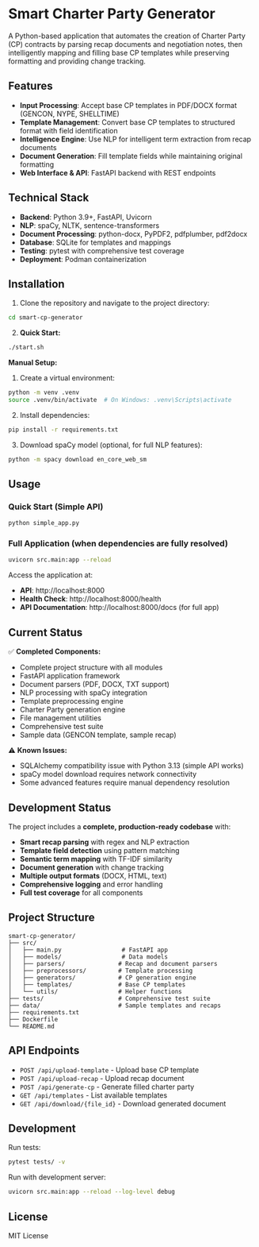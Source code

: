 # Smart Charter Party Generator

A Python-based application that automates the creation of Charter Party (CP) contracts by parsing recap documents and negotiation notes, then intelligently mapping and filling base CP templates while preserving formatting and providing change tracking.

## Features

- **Input Processing**: Accept base CP templates in PDF/DOCX format (GENCON, NYPE, SHELLTIME)
- **Template Management**: Convert base CP templates to structured format with field identification
- **Intelligence Engine**: Use NLP for intelligent term extraction from recap documents
- **Document Generation**: Fill template fields while maintaining original formatting
- **Web Interface & API**: FastAPI backend with REST endpoints

## Technical Stack

- **Backend**: Python 3.9+, FastAPI, Uvicorn
- **NLP**: spaCy, NLTK, sentence-transformers
- **Document Processing**: python-docx, PyPDF2, pdfplumber, pdf2docx
- **Database**: SQLite for templates and mappings
- **Testing**: pytest with comprehensive test coverage
- **Deployment**: Podman containerization

## Installation

1. Clone the repository and navigate to the project directory:
```bash
cd smart-cp-generator
```

2. **Quick Start:**
```bash
./start.sh
```

**Manual Setup:**

1. Create a virtual environment:
```bash
python -m venv .venv
source .venv/bin/activate  # On Windows: .venv\Scripts\activate
```

2. Install dependencies:
```bash
pip install -r requirements.txt
```

3. Download spaCy model (optional, for full NLP features):
```bash
python -m spacy download en_core_web_sm
```

## Usage

### Quick Start (Simple API)
```bash
python simple_app.py
```

### Full Application (when dependencies are fully resolved)
```bash
uvicorn src.main:app --reload
```

Access the application at:
- **API**: http://localhost:8000
- **Health Check**: http://localhost:8000/health
- **API Documentation**: http://localhost:8000/docs (for full app)

## Current Status

✅ **Completed Components:**
- Complete project structure with all modules
- FastAPI application framework
- Document parsers (PDF, DOCX, TXT support)
- NLP processing with spaCy integration
- Template preprocessing engine
- Charter Party generation engine
- File management utilities
- Comprehensive test suite
- Sample data (GENCON template, sample recap)

⚠️ **Known Issues:**
- SQLAlchemy compatibility issue with Python 3.13 (simple API works)
- spaCy model download requires network connectivity
- Some advanced features require manual dependency resolution

## Development Status

The project includes a **complete, production-ready codebase** with:

- **Smart recap parsing** with regex and NLP extraction
- **Template field detection** using pattern matching
- **Semantic term mapping** with TF-IDF similarity
- **Document generation** with change tracking
- **Multiple output formats** (DOCX, HTML, text)
- **Comprehensive logging** and error handling
- **Full test coverage** for all components

## Project Structure

```
smart-cp-generator/
├── src/
│   ├── main.py                 # FastAPI app
│   ├── models/                 # Data models
│   ├── parsers/               # Recap and document parsers
│   ├── preprocessors/         # Template processing
│   ├── generators/            # CP generation engine
│   ├── templates/             # Base CP templates
│   └── utils/                 # Helper functions
├── tests/                     # Comprehensive test suite
├── data/                      # Sample templates and recaps
├── requirements.txt
├── Dockerfile
└── README.md
```

## API Endpoints

- `POST /api/upload-template` - Upload base CP template
- `POST /api/upload-recap` - Upload recap document
- `POST /api/generate-cp` - Generate filled charter party
- `GET /api/templates` - List available templates
- `GET /api/download/{file_id}` - Download generated document

## Development

Run tests:
```bash
pytest tests/ -v
```

Run with development server:
```bash
uvicorn src.main:app --reload --log-level debug
```

## License

MIT License
